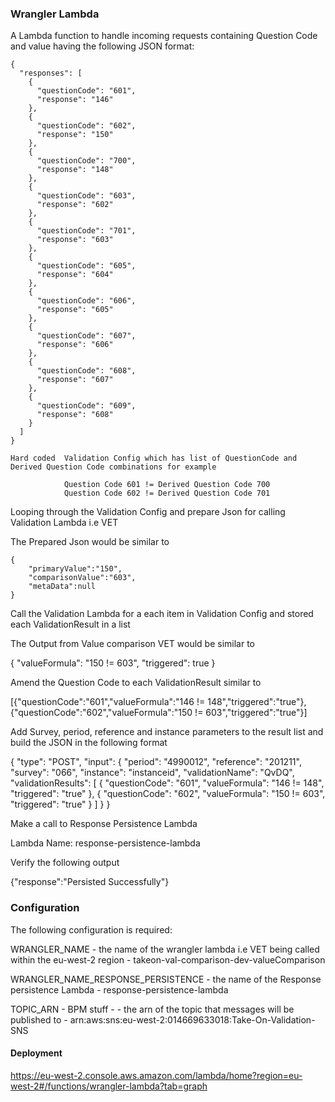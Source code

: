 ### **Wrangler Lambda**

A Lambda function to handle incoming requests containing Question Code and value having the following JSON format:

    {
      "responses": [
        {
          "questionCode": "601",
          "response": "146"
        },
        {
          "questionCode": "602",
          "response": "150"
        },
        {
          "questionCode": "700",
          "response": "148"
        },
        {
          "questionCode": "603",
          "response": "602"
        },
        {
          "questionCode": "701",
          "response": "603"
        },
        {
          "questionCode": "605",
          "response": "604"
        },
        {
          "questionCode": "606",
          "response": "605"
        },
        {
          "questionCode": "607",
          "response": "606"
        },
        {
          "questionCode": "608",
          "response": "607"
        },
        {
          "questionCode": "609",
          "response": "608"
        }
      ]
    }

    Hard coded  Validation Config which has list of QuestionCode and Derived Question Code combinations for example

                Question Code 601 != Derived Question Code 700
                Question Code 602 != Derived Question Code 701


Looping through the Validation Config and prepare Json for calling Validation Lambda i.e VET

The Prepared Json would be similar to

    {
        "primaryValue":"150",
        "comparisonValue":"603",
        "metaData":null
    }

 Call the Validation Lambda for a each item in Validation Config and stored each ValidationResult in a list

 The Output from Value comparison VET would be similar to

 {
   "valueFormula": "150 != 603",
   "triggered": true
 }

 Amend the Question Code to each ValidationResult similar to

 [{"questionCode":"601","valueFormula":"146 != 148","triggered":"true"},{"questionCode":"602","valueFormula":"150 != 603","triggered":"true"}]

 Add Survey, period, reference and instance parameters to the result list and build the JSON in the following format

 {
   "type": "POST",
   "input": {
     "period": "4990012",
     "reference": "201211",
     "survey": "066",
     "instance": "instanceid",
     "validationName": "QvDQ",
     "validationResults": [
       {
         "questionCode": "601",
         "valueFormula": "146 != 148",
         "triggered": "true"
       },
       {
         "questionCode": "602",
         "valueFormula": "150 != 603",
         "triggered": "true"
       }
     ]
   }
 }

 Make a call to Response Persistence Lambda

 Lambda Name: response-persistence-lambda

 Verify the following output

 {"response":"Persisted Successfully"}


### **Configuration**

The following configuration is required:


WRANGLER_NAME - the name of the wrangler lambda i.e VET being called within the eu-west-2 region - takeon-val-comparison-dev-valueComparison

WRANGLER_NAME_RESPONSE_PERSISTENCE - the name of the Response persistence Lambda - response-persistence-lambda

TOPIC_ARN - BPM stuff - - the arn of the topic that messages will be published to -  arn:aws:sns:eu-west-2:014669633018:Take-On-Validation-SNS


#### **Deployment**

https://eu-west-2.console.aws.amazon.com/lambda/home?region=eu-west-2#/functions/wrangler-lambda?tab=graph
